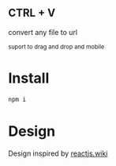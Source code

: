 ## CTRL + V

convert any file to url

<small>suport to drag and drop and mobile</small>

# Install

```sh
npm i
```

# Design

Design inspired by [reactjs.wiki](https://www.reactjs.wiki/)
